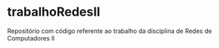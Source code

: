 # trabalhoRedesII
Repositório com código referente ao trabalho da disciplina de Redes de Computadores II 
